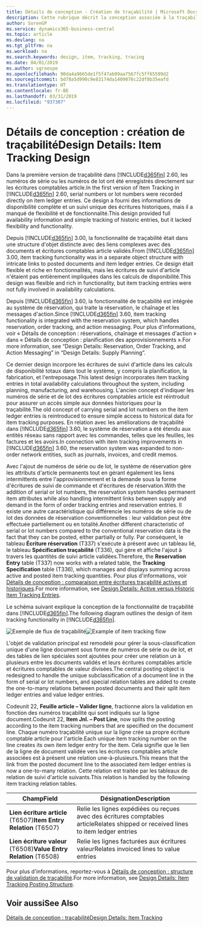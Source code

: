 ```yaml
---
title: Détails de conception - Création de traçabilité | Microsoft Docs
description: Cette rubrique décrit la conception associée à la traçabilité dans Business Central.
author: SorenGP
ms.service: dynamics365-business-central
ms.topic: article
ms.devlang: na
ms.tgt_pltfrm: na
ms.workload: na
ms.search.keywords: design, item, tracking, tracing
ms.date: 04/01/2019
ms.author: sgroespe
ms.openlocfilehash: 90da4a9665de1f5f47ab99aa7567fc5ff65599d2
ms.sourcegitcommit: bd78a5d990c9e83174da1409076c22df8b35eafd
ms.translationtype: HT
ms.contentlocale: fr-BE
ms.lasthandoff: 03/31/2019
ms.locfileid: "937307"
---
```

# <a name="design-details-item-tracking-design"></a><span data-ttu-id="b4ab3-103">Détails de conception : création de traçabilité</span><span class="sxs-lookup"><span data-stu-id="b4ab3-103">Design Details: Item Tracking Design</span></span>
<span data-ttu-id="b4ab3-104">Dans la première version de traçabilité dans [!INCLUDE[d365fin](includes/d365fin_md.md)] 2.60, les numéros de série ou les numéros de lot ont été enregistrés directement sur les écritures comptables article.</span><span class="sxs-lookup"><span data-stu-id="b4ab3-104">In the first version of Item Tracking in [!INCLUDE[d365fin](includes/d365fin_md.md)] 2.60, serial numbers or lot numbers were recorded directly on item ledger entries.</span></span> <span data-ttu-id="b4ab3-105">Ce design a fourni des informations de disponibilité complète et un suivi unique des écritures historiques, mais il a manqué de flexibilité et de fonctionnalité.</span><span class="sxs-lookup"><span data-stu-id="b4ab3-105">This design provided full availability information and simple tracking of historic entries, but it lacked flexibility and functionality.</span></span>  

<span data-ttu-id="b4ab3-106">Depuis [!INCLUDE[d365fin](includes/d365fin_md.md)] 3.00, la fonctionnalité de traçabilité était dans une structure d'objet distincte avec des liens complexes avec des documents et écritures comptables article validés.</span><span class="sxs-lookup"><span data-stu-id="b4ab3-106">From [!INCLUDE[d365fin](includes/d365fin_md.md)] 3.00, item tracking functionality was in a separate object structure with intricate links to posted documents and item ledger entries.</span></span> <span data-ttu-id="b4ab3-107">Ce design était flexible et riche en fonctionnalités, mais les écritures de suivi d'article n'étaient pas entièrement impliquées dans les calculs de disponibilité.</span><span class="sxs-lookup"><span data-stu-id="b4ab3-107">This design was flexible and rich in functionality, but item tracking entries were not fully involved in availability calculations.</span></span>  

<span data-ttu-id="b4ab3-108">Depuis [!INCLUDE[d365fin](includes/d365fin_md.md)] 3.60, la fonctionnalité de traçabilité est intégrée au système de réservation, qui traite la réservation, le chaînage et les messages d'action.</span><span class="sxs-lookup"><span data-stu-id="b4ab3-108">Since [!INCLUDE[d365fin](includes/d365fin_md.md)] 3.60, item tracking functionality is integrated with the reservation system, which handles reservation, order tracking, and action messaging.</span></span> <span data-ttu-id="b4ab3-109">Pour plus d'informations, voir « Détails de conception : réservations, chaînage et messages d'action » dans « Détails de conception : planification des approvisionnements ».</span><span class="sxs-lookup"><span data-stu-id="b4ab3-109">For more information, see “Design Details: Reservation, Order Tracking, and Action Messaging” in “Design Details: Supply Planning”.</span></span>  

<span data-ttu-id="b4ab3-110">Ce dernier design incorpore les écritures de suivi d'article dans les calculs de disponibilité totaux dans tout le système, y compris la planification, la fabrication, et l'entreposage.</span><span class="sxs-lookup"><span data-stu-id="b4ab3-110">This latest design incorporates item tracking entries in total availability calculations throughout the system, including planning, manufacturing, and warehousing.</span></span> <span data-ttu-id="b4ab3-111">L'ancien concept d'indiquer les numéros de série et de lot des écritures comptables article est réintroduit pour assurer un accès simple aux données historiques pour la traçabilité.</span><span class="sxs-lookup"><span data-stu-id="b4ab3-111">The old concept of carrying serial and lot numbers on the item ledger entries is reintroduced to ensure simple access to historical data for item tracking purposes.</span></span> <span data-ttu-id="b4ab3-112">En relation avec les améliorations de traçabilité dans [!INCLUDE[d365fin](includes/d365fin_md.md)] 3.60, le système de réservation a été étendu aux entités réseau sans rapport avec les commandes, telles que les feuilles, les factures et les avoirs.</span><span class="sxs-lookup"><span data-stu-id="b4ab3-112">In connection with item tracking improvements in [!INCLUDE[d365fin](includes/d365fin_md.md)] 3.60, the reservation system was expanded to non-order network entities, such as journals, invoices, and credit memos.</span></span>  

<span data-ttu-id="b4ab3-113">Avec l'ajout de numéros de série ou de lot, le système de réservation gère les attributs d'article permanents tout en gérant également les liens intermittents entre l'approvisionnement et la demande sous la forme d'écritures de suivi de commande et d'écritures de réservation.</span><span class="sxs-lookup"><span data-stu-id="b4ab3-113">With the addition of serial or lot numbers, the reservation system handles permanent item attributes while also handling intermittent links between supply and demand in the form of order tracking entries and reservation entries.</span></span> <span data-ttu-id="b4ab3-114">Il existe une autre caractéristique qui différencie les numéros de série ou de lot des données de réservation conventionnelles : leur validation peut être effectuée partiellement ou en totalité.</span><span class="sxs-lookup"><span data-stu-id="b4ab3-114">Another different characteristic of serial or lot numbers compared to the conventional reservation data is the fact that they can be posted, either partially or fully.</span></span> <span data-ttu-id="b4ab3-115">Par conséquent, le tableau **Écriture réservation** (T337) s'exécute à présent avec un tableau lié, le tableau **Spécification traçabilité** (T336), qui gère et affiche l'ajout à travers les quantités de suivi article validées.</span><span class="sxs-lookup"><span data-stu-id="b4ab3-115">Therefore, the **Reservation Entry** table (T337) now works with a related table, the **Tracking Specification** table (T336), which manages and displays summing across active and posted item tracking quantities.</span></span> <span data-ttu-id="b4ab3-116">Pour plus d'informations, voir [Détails de conception : comparaison entre écritures traçabilité actives et historiques](design-details-active-versus-historic-item-tracking-entries.md).</span><span class="sxs-lookup"><span data-stu-id="b4ab3-116">For more information, see [Design Details: Active versus Historic Item Tracking Entries](design-details-active-versus-historic-item-tracking-entries.md).</span></span>  

<span data-ttu-id="b4ab3-117">Le schéma suivant explique la conception de la fonctionnalité de traçabilité dans [!INCLUDE[d365fin](includes/d365fin_md.md)].</span><span class="sxs-lookup"><span data-stu-id="b4ab3-117">The following diagram outlines the design of item tracking functionality in [!INCLUDE[d365fin](includes/d365fin_md.md)].</span></span>  

<span data-ttu-id="b4ab3-118">![Exemple de flux de traçabilité](media/design_details_item_tracking_design.png "Exemple de flux de traçabilité")</span><span class="sxs-lookup"><span data-stu-id="b4ab3-118">![Example of item tracking flow](media/design_details_item_tracking_design.png "Example of item tracking flow")</span></span>  

<span data-ttu-id="b4ab3-119">L'objet de validation principal est remodelé pour gérer la sous-classification unique d'une ligne document sous forme de numéros de série ou de lot, et des tables de lien spéciales sont ajoutées pour créer une relation un à plusieurs entre les documents validés et leurs écritures comptables article et écritures comptables de valeur divisées.</span><span class="sxs-lookup"><span data-stu-id="b4ab3-119">The central posting object is redesigned to handle the unique subclassification of a document line in the form of serial or lot numbers, and special relation tables are added to create the one-to-many relations between posted documents and their split item ledger entries and value ledger entries.</span></span>  

<span data-ttu-id="b4ab3-120">Codeunit 22, **Feuille article – Valider ligne**, fractionne alors la validation en fonction des numéros traçabilité qui sont indiqués sur la ligne document.</span><span class="sxs-lookup"><span data-stu-id="b4ab3-120">Codeunit 22, **Item Jnl. – Post Line**, now splits the posting according to the item tracking numbers that are specified on the document line.</span></span> <span data-ttu-id="b4ab3-121">Chaque numéro traçabilité unique sur la ligne crée sa propre écriture comptable article pour l'article.</span><span class="sxs-lookup"><span data-stu-id="b4ab3-121">Each unique item tracking number on the line creates its own item ledger entry for the item.</span></span> <span data-ttu-id="b4ab3-122">Cela signifie que le lien de la ligne de document validée vers les écritures comptables article associées est à présent une relation une-à-plusieurs.</span><span class="sxs-lookup"><span data-stu-id="b4ab3-122">This means that the link from the posted document line to the associated item ledger entries is now a one-to-many relation.</span></span> <span data-ttu-id="b4ab3-123">Cette relation est traitée par les tableaux de relation de suivi d'article suivants.</span><span class="sxs-lookup"><span data-stu-id="b4ab3-123">This relation is handled by the following item tracking relation tables.</span></span>  

|<span data-ttu-id="b4ab3-124">Champ</span><span class="sxs-lookup"><span data-stu-id="b4ab3-124">Field</span></span>|<span data-ttu-id="b4ab3-125">Désignation</span><span class="sxs-lookup"><span data-stu-id="b4ab3-125">Description</span></span>|  
|---------------|---------------------------------------|  
|<span data-ttu-id="b4ab3-126">**Lien écriture article** (T6507)</span><span class="sxs-lookup"><span data-stu-id="b4ab3-126">**Item Entry Relation** (T6507)</span></span>|<span data-ttu-id="b4ab3-127">Relie les lignes expédiées ou reçues avec des écritures comptables article</span><span class="sxs-lookup"><span data-stu-id="b4ab3-127">Relates shipped or received lines to item ledger entries</span></span>|  
|<span data-ttu-id="b4ab3-128">**Lien écriture valeur** (T6508)</span><span class="sxs-lookup"><span data-stu-id="b4ab3-128">**Value Entry Relation** (T6508)</span></span>|<span data-ttu-id="b4ab3-129">Relie les lignes facturées aux écritures valeur</span><span class="sxs-lookup"><span data-stu-id="b4ab3-129">Relates invoiced lines to value entries</span></span>|  

<span data-ttu-id="b4ab3-130">Pour plus d'informations, reportez-vous à [Détails de conception : structure de validation de traçabilité](design-details-item-tracking-posting-structure.md).</span><span class="sxs-lookup"><span data-stu-id="b4ab3-130">For more information, see [Design Details: Item Tracking Posting Structure](design-details-item-tracking-posting-structure.md).</span></span>  

## <a name="see-also"></a><span data-ttu-id="b4ab3-131">Voir aussi</span><span class="sxs-lookup"><span data-stu-id="b4ab3-131">See Also</span></span>  
[<span data-ttu-id="b4ab3-132">Détails de conception : traçabilité</span><span class="sxs-lookup"><span data-stu-id="b4ab3-132">Design Details: Item Tracking</span></span>](design-details-item-tracking.md)
